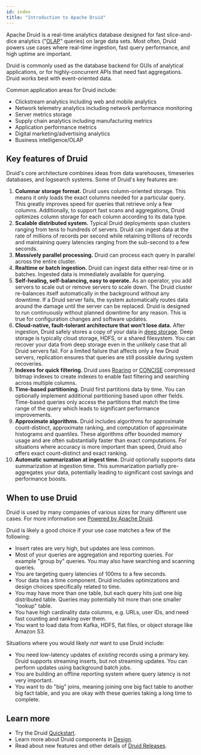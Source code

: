 ```yaml
---
id: index
title: "Introduction to Apache Druid"
---
```


<!--
  ~ Licensed to the Apache Software Foundation (ASF) under one
  ~ or more contributor license agreements.  See the NOTICE file
  ~ distributed with this work for additional information
  ~ regarding copyright ownership.  The ASF licenses this file
  ~ to you under the Apache License, Version 2.0 (the
  ~ "License"); you may not use this file except in compliance
  ~ with the License.  You may obtain a copy of the License at
  ~
  ~   http://www.apache.org/licenses/LICENSE-2.0
  ~
  ~ Unless required by applicable law or agreed to in writing,
  ~ software distributed under the License is distributed on an
  ~ "AS IS" BASIS, WITHOUT WARRANTIES OR CONDITIONS OF ANY
  ~ KIND, either express or implied.  See the License for the
  ~ specific language governing permissions and limitations
  ~ under the License.
  -->

Apache Druid is a real-time analytics database designed for fast slice-and-dice analytics ("[OLAP](http://en.wikipedia.org/wiki/Online_analytical_processing)" queries) on large data sets. Most often, Druid powers use cases where real-time ingestion, fast query performance, and high uptime are important.

Druid is commonly used as the database backend for GUIs of analytical applications, or for highly-concurrent APIs that need fast aggregations. Druid works best with event-oriented data.

Common application areas for Druid include:

- Clickstream analytics including web and mobile analytics
- Network telemetry analytics including network performance monitoring
- Server metrics storage
- Supply chain analytics including manufacturing metrics
- Application performance metrics
- Digital marketing/advertising analytics
- Business intelligence/OLAP

## Key features of Druid

Druid's core architecture combines ideas from data warehouses, timeseries databases, and logsearch systems. Some of
Druid's key features are:

1. **Columnar storage format.** Druid uses column-oriented storage. This means it only loads the exact columns
needed for a particular query.  This greatly improves speed for queries that retrieve only a few columns. Additionally, to support fast scans and aggregations, Druid optimizes column storage for each column according to its data type.
2. **Scalable distributed system.** Typical Druid deployments span clusters ranging from tens to hundreds of servers. Druid can ingest data at the rate of millions of records per second while retaining trillions of records and maintaining query latencies ranging from the sub-second to a few seconds.
3. **Massively parallel processing.** Druid can process each query in parallel across the entire cluster.
4. **Realtime or batch ingestion.** Druid can ingest data either real-time or in batches. Ingested data is immediately available for
querying.
5. **Self-healing, self-balancing, easy to operate.** As an operator, you add servers to scale out or
remove servers to scale down. The Druid cluster re-balances itself automatically in the background without any downtime. If a
Druid server fails, the system automatically routes data around the damage until the server can be replaced. Druid
is designed to run continuously without planned downtime for any reason. This is true for configuration changes and software
updates.
6. **Cloud-native, fault-tolerant architecture that won't lose data.** After ingestion, Druid safely stores a copy of your data in [deep storage](architecture.md#deep-storage). Deep storage is typically cloud storage, HDFS, or a shared filesystem. You can recover your data from deep storage even in the unlikely case that all Druid servers fail. For a limited failure that affects only a few Druid servers, replication ensures that queries are still possible during system recoveries.
7. **Indexes for quick filtering.** Druid uses [Roaring](https://roaringbitmap.org/) or
[CONCISE](https://arxiv.org/pdf/1004.0403) compressed bitmap indexes to create indexes to enable fast filtering and searching across multiple columns.
8. **Time-based partitioning.** Druid first partitions data by time. You can optionally implement additional partitioning based upon other fields.
Time-based queries only access the partitions that match the time range of the query which leads to significant performance improvements.
9. **Approximate algorithms.** Druid includes algorithms for approximate count-distinct, approximate ranking, and
computation of approximate histograms and quantiles. These algorithms offer bounded memory usage and are often
substantially faster than exact computations. For situations where accuracy is more important than speed, Druid also
offers exact count-distinct and exact ranking.
10. **Automatic summarization at ingest time.** Druid optionally supports data summarization at ingestion time. This
summarization partially pre-aggregates your data, potentially leading to significant cost savings and performance boosts.

## When to use Druid

Druid is used by many companies of various sizes for many different use cases. For more information see
[Powered by Apache Druid](/druid-powered).

Druid is likely a good choice if your use case matches a few of the following:

- Insert rates are very high, but updates are less common.
- Most of your queries are aggregation and reporting queries. For example "group by" queries. You may also have searching and
scanning queries.
- You are targeting query latencies of 100ms to a few seconds.
- Your data has a time component. Druid includes optimizations and design choices specifically related to time.
- You may have more than one table, but each query hits just one big distributed table. Queries may potentially hit more
than one smaller "lookup" table.
- You have high cardinality data columns, e.g. URLs, user IDs, and need fast counting and ranking over them.
- You want to load data from Kafka, HDFS, flat files, or object storage like Amazon S3.

Situations where you would likely _not_ want to use Druid include:

- You need low-latency updates of _existing_ records using a primary key. Druid supports streaming inserts, but not streaming updates. You can perform updates using
background batch jobs.
- You are building an offline reporting system where query latency is not very important.
- You want to do "big" joins, meaning joining one big fact table to another big fact table, and you are okay with these queries
taking a long time to complete.

## Learn more
- Try the Druid [Quickstart](../design/index.md).
- Learn more about Druid components in [Design](../design/architecture.md).
- Read about new features and other details of [Druid Releases](https://github.com/apache/druid/releases).
